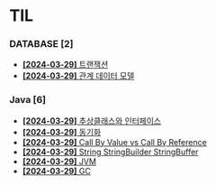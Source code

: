 # TIL
 
### DATABASE [2]
- [**[2024-03-29]**  트랜잭션](https://github.com/A-lass/TIL/blob/main/DATABASE/트랜잭션.md)
- [**[2024-03-29]**  관계 데이터 모델](https://github.com/A-lass/TIL/blob/main/DATABASE/관계_데이터_모델.md)
### Java [6]
- [**[2024-03-29]**  추상클래스와 인터페이스](https://github.com/A-lass/TIL/blob/main/Java/추상클래스와_인터페이스.md)
- [**[2024-03-29]**  동기화](https://github.com/A-lass/TIL/blob/main/Java/동기화.md)
- [**[2024-03-29]**  Call By Value vs Call By Reference](https://github.com/A-lass/TIL/blob/main/Java/Call_By_Value_vs_Call_By_Reference.md)
- [**[2024-03-29]**  String StringBuilder StringBuffer](https://github.com/A-lass/TIL/blob/main/Java/String_StringBuilder_StringBuffer.md)
- [**[2024-03-29]**  JVM](https://github.com/A-lass/TIL/blob/main/Java/JVM.md)
- [**[2024-03-29]**  GC](https://github.com/A-lass/TIL/blob/main/Java/GC.md)

